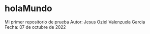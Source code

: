 # holaMundo
Mi primer repositorio de prueba
Autor: Jesus Oziel Valenzuela Garcia
Fecha: 07 de octubre de 2022


